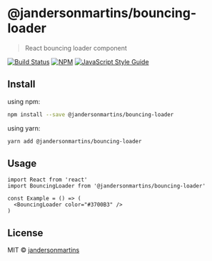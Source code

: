# @jandersonmartins/bouncing-loader

> React bouncing loader component

[![Build Status](https://travis-ci.org/jandersonmartins/bouncing-loader.svg?branch=master)](https://travis-ci.org/jandersonmartins/bouncing-loader) [![NPM](https://img.shields.io/npm/v/@jandersonmartins/bouncing-loader.svg)](https://www.npmjs.com/package/@jandersonmartins/bouncing-loader) [![JavaScript Style Guide](https://img.shields.io/badge/code_style-standard-brightgreen.svg)](https://standardjs.com)

## Install

using npm:

```bash
npm install --save @jandersonmartins/bouncing-loader
```

using yarn:

```bash
yarn add @jandersonmartins/bouncing-loader
```

## Usage

```tsx
import React from 'react'
import BouncingLoader from '@jandersonmartins/bouncing-loader'

const Example = () => (
  <BouncingLoader color="#3700B3" />
)
```

## License

MIT © [jandersonmartins](https://github.com/jandersonmartins)
